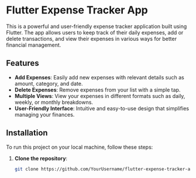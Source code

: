 # Flutter Expense Tracker App

This is a powerful and user-friendly expense tracker application built using Flutter. The app allows users to keep track of their daily expenses, add or delete transactions, and view their expenses in various ways for better financial management.

## Features

- **Add Expenses**: Easily add new expenses with relevant details such as amount, category, and date.
- **Delete Expenses**: Remove expenses from your list with a simple tap.
- **Multiple Views**: View your expenses in different formats such as daily, weekly, or monthly breakdowns.
- **User-Friendly Interface**: Intuitive and easy-to-use design that simplifies managing your finances.

## Installation

To run this project on your local machine, follow these steps:

1. **Clone the repository**:

   ```sh
   git clone https://github.com/YourUsername/flutter-expense-tracker-app.git
